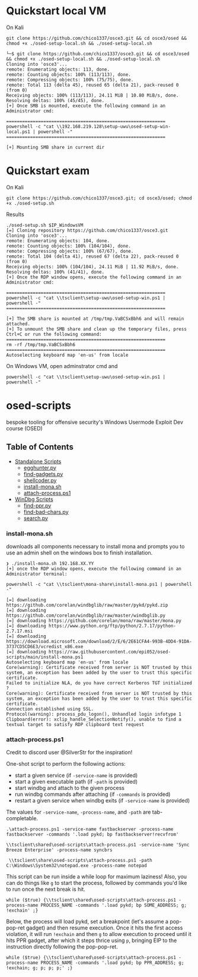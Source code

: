 # Quickstart local VM
On Kali
```
git clone https://github.com/chico1337/osce3.git && cd osce3/osed && chmod +x ./osed-setup-local.sh && ./osed-setup-local.sh
```
```
└─$ git clone https://github.com/chico1337/osce3.git && cd osce3/osed && chmod +x ./osed-setup-local.sh && ./osed-setup-local.sh
Cloning into 'osce3'...
remote: Enumerating objects: 113, done.
remote: Counting objects: 100% (113/113), done.
remote: Compressing objects: 100% (75/75), done.
remote: Total 113 (delta 45), reused 65 (delta 21), pack-reused 0 (from 0)
Receiving objects: 100% (113/113), 24.11 MiB | 10.80 MiB/s, done.
Resolving deltas: 100% (45/45), done.
[+] Once SMB is mounted, execute the following command in an Administrator cmd:

============================================================
powershell -c "cat \\192.168.219.128\setup-uwu\osed-setup-win-local.ps1 | powershell -"
============================================================

[+] Mounting SMB share in current dir
```



# Quickstart exam

On Kali
```
git clone https://github.com/chico1337/osce3.git; cd osce3/osed; chmod +x ./osed-setup.sh
```
Results
```
./osed-setup.sh $IP_WindowsVM
[=] Cloning repository https://github.com/chico1337/osce3.git
Cloning into 'osce3'...
remote: Enumerating objects: 104, done.
remote: Counting objects: 100% (104/104), done.
remote: Compressing objects: 100% (67/67), done.
remote: Total 104 (delta 41), reused 67 (delta 22), pack-reused 0 (from 0)
Receiving objects: 100% (104/104), 24.11 MiB | 11.92 MiB/s, done.
Resolving deltas: 100% (41/41), done.
[+] Once the RDP window opens, execute the following command in an Administrator cmd:

============================================================
powershell -c "cat \\tsclient\setup-uwu\osed-setup-win.ps1 | powershell -"
============================================================

[+] The SMB share is mounted at /tmp/tmp.VaBCSxBbh6 and will remain attached.
[+] To unmount the SMB share and clean up the temporary files, press Ctrl+C or run the following command:
============================================================
rm -rf /tmp/tmp.VaBCSxBbh6
============================================================
Autoselecting keyboard map 'en-us' from locale
```


On Windows VM, open adminstrator cmd and
```
powershell -c "cat \\tsclient\setup-uwu\osed-setup-win.ps1 | powershell -"

```

















# osed-scripts
bespoke tooling for offensive security's Windows Usermode Exploit Dev course (OSED)

## Table of Contents

- [Standalone Scripts](#standalone-scripts)
    - [egghunter.py](#egghunterpy)
    - [find-gadgets.py](#find-gadgetspy)
    - [shellcoder.py](#shellcoderpy)
    - [install-mona.sh](#install-monash)
    - [attach-process.ps1](#attach-processps1)
- [WinDbg Scripts](#windbg-scripts)
    - [find-ppr.py](#find-pprpy)
    - [find-bad-chars.py](#find-bad-charspy)
    - [search.py](#searchpy)

### install-mona.sh

downloads all components necessary to install mona and prompts you to use an admin shell on the windows box to finish installation.

```
❯ ./install-mona.sh 192.168.XX.YY
[+] once the RDP window opens, execute the following command in an Administrator terminal:

powershell -c "cat \\tsclient\mona-share\install-mona.ps1 | powershell -"

[=] downloading https://github.com/corelan/windbglib/raw/master/pykd/pykd.zip
[=] downloading https://github.com/corelan/windbglib/raw/master/windbglib.py
[=] downloading https://github.com/corelan/mona/raw/master/mona.py
[=] downloading https://www.python.org/ftp/python/2.7.17/python-2.7.17.msi
[=] downloading https://download.microsoft.com/download/2/E/6/2E61CFA4-993B-4DD4-91DA-3737CD5CD6E3/vcredist_x86.exe
[=] downloading https://raw.githubusercontent.com/epi052/osed-scripts/main/install-mona.ps1
Autoselecting keyboard map 'en-us' from locale
Core(warning): Certificate received from server is NOT trusted by this system, an exception has been added by the user to trust this specific certificate.
Failed to initialize NLA, do you have correct Kerberos TGT initialized ?
Core(warning): Certificate received from server is NOT trusted by this system, an exception has been added by the user to trust this specific certificate.
Connection established using SSL.
Protocol(warning): process_pdu_logon(), Unhandled login infotype 1
Clipboard(error): xclip_handle_SelectionNotify(), unable to find a textual target to satisfy RDP clipboard text request

```

### attach-process.ps1

Credit to discord user @SilverStr for the inspiration! 

One-shot script to perform the following actions:
- start a given service (if `-service-name` is provided)
- start a given executable path (if `-path` is provided)
- start windbg and attach to the given process
- run windbg commands after attaching (if `-commands` is provided)
- restart a given service when windbg exits (if `-service-name` is provided)

The values for `-service-name`, `-process-name`, and `-path` are tab-completable.

```
.\attach-process.ps1 -service-name fastbackserver -process-name fastbackserver -commands '.load pykd; bp fastbackserver!recvfrom'
```

```
\\tsclient\shared\osed-scripts\attach-process.ps1 -service-name 'Sync Breeze Enterprise' -process-name syncbrs
```

```
 \\tsclient\share\osed-scripts\attach-process.ps1 -path C:\Windows\System32\notepad.exe -process-name notepad                       
 ```

This script can be run inside a while loop for maximum laziness! Also, you can do things like `g` to start the process, followed by commands you'd like to run once the next break is hit. 

```
while ($true) {\\tsclient\shared\osed-scripts\attach-process.ps1 -process-name PROCESS_NAME -commands '.load pykd; bp SOME_ADDRESS; g; !exchain' ;}
```

Below, the process will load pykd, set a breakpoint (let's assume a pop-pop-ret gadget) and then resume execution. Once it hits the first access violation, it will run `!exchain` and then `g` to allow execution to proceed until it hits PPR gadget, after which it steps thrice using `p`, bringing EIP to the instruction directly following the pop-pop-ret. 

```
while ($true) {\\tsclient\shared\osed-scripts\attach-process.ps1 -process-name PROCESS_NAME -commands '.load pykd; bp PPR_ADDRESS; g; !exchain; g; p; p; p;' ;}
```


